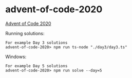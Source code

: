 # advent-of-code-2020
[Advent of Code 2020](https://adventofcode.com/2020/)


Running solutions:
```
For example Day 3 solutions
advent-of-code-2020> npm run ts-node "./day3/day3.ts"
```

Windows:
```
For example Day 5 solutions
advent-of-code-2020> npm run solve --day=5
```
